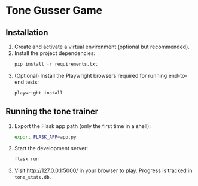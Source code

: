 # Tone Gusser Game

## Installation

1. Create and activate a virtual environment (optional but recommended).
2. Install the project dependencies:
   ```bash
   pip install -r requirements.txt
   ```
3. (Optional) Install the Playwright browsers required for running end-to-end tests:
   ```bash
   playwright install
   ```

## Running the tone trainer

1. Export the Flask app path (only the first time in a shell):
   ```bash
   export FLASK_APP=app.py
   ```
2. Start the development server:
   ```bash
   flask run
   ```
3. Visit http://127.0.0.1:5000/ in your browser to play. Progress is tracked in `tone_stats.db`.
